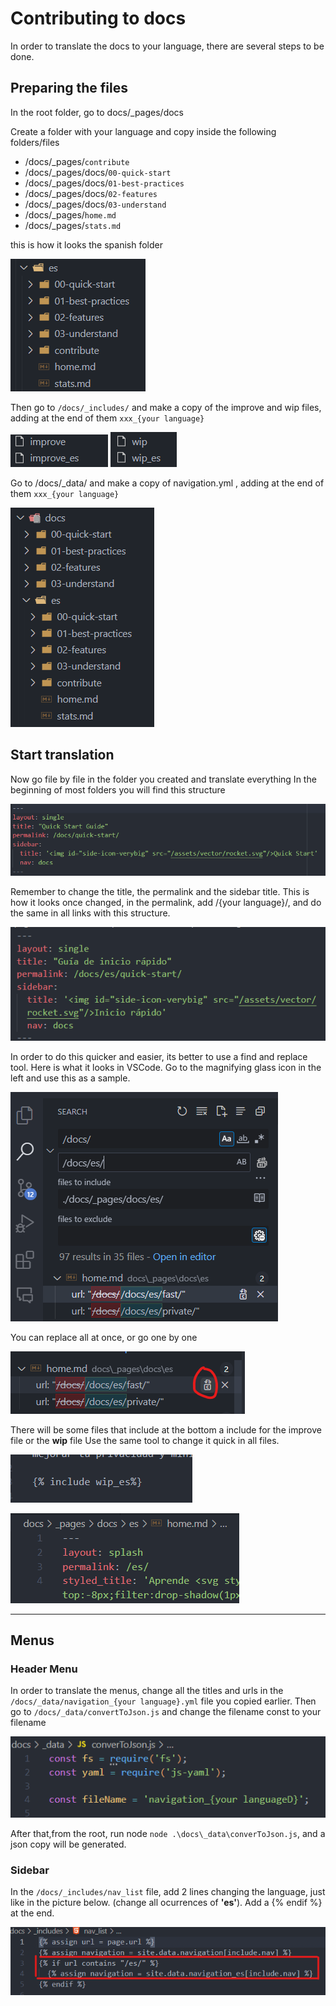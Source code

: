 # Contributing to docs

In order to translate the docs to your language, there are several steps to be done.

## Preparing the files

In the root folder, go to docs/_pages/docs

Create a folder with your language and copy inside the following folders/files

- /docs/_pages/`contribute`
- /docs/_pages/docs/`00-quick-start`
- /docs/_pages/docs/`01-best-practices`
- /docs/_pages/docs/`02-features`
- /docs/_pages/docs/`03-understand`
- /docs/_pages/`home.md`
- /docs/_pages/`stats.md`

this is how it looks the spanish folder

![spanish expample](/docs/contributeDocsImages/image-1.png "spanish folder")

Then go to `/docs/_includes/` and make a copy of the improve and wip files, adding at the end of them `xxx_{your language}`

![alt text](/docs/contributeDocsImages/image-2.png) ![alt text](/docs/contributeDocsImages/image-3.png)

Go to /docs/_data/ and make a copy of navigation.yml , adding at the end of them `xxx_{your language}`

![alt text](/docs/contributeDocsImages/image.png)

## Start translation

Now go file by file in the folder you created and translate everything
In the beginning of most folders you will find this structure

![alt text](/docs/contributeDocsImages/image-5.png)

Remember to change the title, the permalink and the sidebar title.
This is how it looks once changed, in the permalink, add /{your language}/, and do the same in all links with this structure.

![alt text](/docs/contributeDocsImages/image-6.png)

In order to do this quicker and easier, its better to use a find and replace tool. Here is what it looks in VSCode.
Go to the magnifying glass icon in the left and use this as a sample.

![alt text](/docs/contributeDocsImages/image-9.png)

You can replace all at once, or go one by one

![alt text](/docs/contributeDocsImages/image-11.png)

There will be some files that include at the bottom a include for the improve file or the **wip** file
Use the same tool to change it quick in all files.

![alt text](/docs/contributeDocsImages/image-12.png)

![alt text](/docs/contributeDocsImages/image-13.png)

***

## Menus

### Header Menu
In order to translate the menus, change all the titles and urls in the `/docs/_data/navigation_{your language}.yml` file you copied earlier. Then go to `/docs/_data/convertToJson.js` and change the filename const to your filename

![alt text](/docs/contributeDocsImages/image-15.png)

After that,from the root, run node `node .\docs\_data\converToJson.js`, and a json copy will be generated.

### Sidebar
In the `/docs/_includes/nav_list` file, add 2 lines changing the language, just like in the picture below. (change all ocurrences of **'es'**). Add a {% endif %} at the end.

![alt text](/docs/contributeDocsImages/image-14.png)
